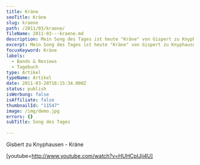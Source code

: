 ```yaml
---
title: Kräne
seoTitle: Kräne
slug: kraene
path: /2011/03/kraene/
fileName: 2011-03---kraene.md
description: Mein Song des Tages ist heute "Kräne" von Gispert zu Knyphausen.
excerpt: Mein Song des Tages ist heute "Kräne" von Gispert zu Knyphausen.
focusKeyword: Kräne
labels:
  - Bands & Reviews
  - Tagebuch
type: Artikel
typeName: Artikel
date: 2011-03-28T16:15:34.000Z
status: publish
isWerbung: false
isAffiliate: false
thumbnailId: "11547"
image: /img/demo.jpg
errors: {}
subTitle: Song des Tages
  
---
```


Gisbert zu Knyphausen - Kräne

[youtube=http://www.youtube.com/watch?v=HUHCplJij4U]

  
